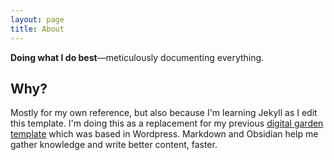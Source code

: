 ```yaml
---
layout: page
title: About
---
```


**Doing what I do best**—meticulously documenting everything.

## Why?
Mostly for my own reference, but also because I'm learning Jekyll as I edit this template. I'm doing this as a replacement for my previous [digital garden template](https://megu.space) which was based in Wordpress. Markdown and Obsidian help me gather knowledge and write better content, faster.